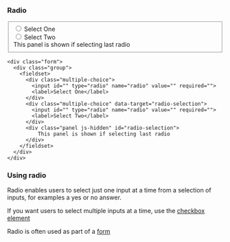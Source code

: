 ### Radio

<div class="form">
  <div class="group">
    <fieldset>
      <div class="multiple-choice">
        <input id="" type="radio" name="radio" value="" required="">
        <label>Select One</label>
      </div>
      <div class="multiple-choice" data-target="radio-selection">
        <input id="" type="radio" name="radio" value="" required="">
        <label>Select Two</label>
      </div>
      <div class="panel js-hidden" id="radio-selection">
          This panel is shown if selecting last radio
      </div>
    </fieldset>
  </div>
</div>

    <div class="form">
      <div class="group">
        <fieldset>
          <div class="multiple-choice">
            <input id="" type="radio" name="radio" value="" required="">
            <label>Select One</label>
          </div>
          <div class="multiple-choice" data-target="radio-selection">
            <input id="" type="radio" name="radio" value="" required="">
            <label>Select Two</label>
          </div>
          <div class="panel js-hidden" id="radio-selection">
              This panel is shown if selecting last radio
          </div>
        </fieldset>
      </div>
    </div>

### Using radio

Radio enables users to select just one input at a time from a selection of inputs, for examples a yes or no answer.

If you want users to select multiple inputs at a time, use the <a href="checkbox">checkbox element</a>

Radio is often used as part of a <a href="form">form</a>
